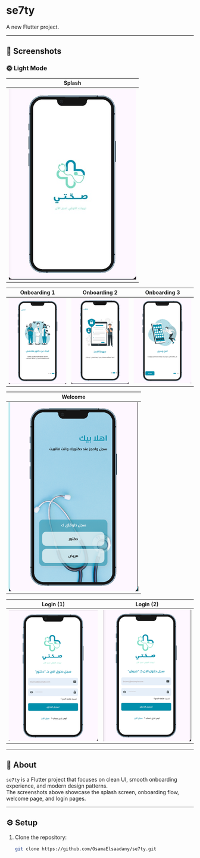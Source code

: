 # se7ty

A new Flutter project.

---

## 📱 Screenshots

### 🌞 Light Mode

|                                            Splash                                             |
| :-------------------------------------------------------------------------------------------: |
| ![splash](https://github.com/OsamaElsaadany/se7ty/blob/main/assets/images/outputs/splash.png) |

|                                       Onboarding 1                                        |                                       Onboarding 2                                        |                                       Onboarding 3                                        |
| :---------------------------------------------------------------------------------------: | :---------------------------------------------------------------------------------------: | :---------------------------------------------------------------------------------------: |
| ![onb1](https://github.com/OsamaElsaadany/se7ty/blob/main/assets/images/outputs/onb1.png) | ![onb2](https://github.com/OsamaElsaadany/se7ty/blob/main/assets/images/outputs/onb2.png) | ![onb3](https://github.com/OsamaElsaadany/se7ty/blob/main/assets/images/outputs/onb3.png) |

|                                             Welcome                                              |
| :----------------------------------------------------------------------------------------------: |
| ![welcome](https://github.com/OsamaElsaadany/se7ty/blob/main/assets/images/outputs/welcome.png)  |

|                                            Login (1)                                            |                                            Login (2)                                            |
| :----------------------------------------------------------------------------------------------: | :----------------------------------------------------------------------------------------------: |
| ![logdo](https://github.com/OsamaElsaadany/se7ty/blob/main/assets/images/outputs/logdo.png) | ![logpa](https://github.com/OsamaElsaadany/se7ty/blob/main/assets/images/outputs/logpa.png) |

---

## 🧭 About

`se7ty` is a Flutter project that focuses on clean UI, smooth onboarding experience, and modern design patterns.  
The screenshots above showcase the splash screen, onboarding flow, welcome page, and login pages.

---

## ⚙️ Setup

1. Clone the repository:

   ```bash
   git clone https://github.com/OsamaElsaadany/se7ty.git
